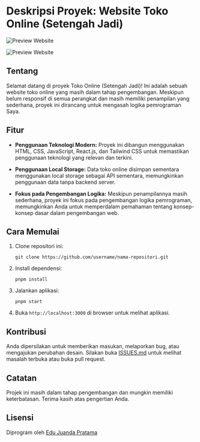 # Deskripsi Proyek: Website Toko Online (Setengah Jadi)

![Preview Website](https://private-user-images.githubusercontent.com/155618959/323633032-197d8044-bfe7-42c5-96f4-0336352f7f91.png?jwt=eyJhbGciOiJIUzI1NiIsInR5cCI6IkpXVCJ9.eyJpc3MiOiJnaXRodWIuY29tIiwiYXVkIjoicmF3LmdpdGh1YnVzZXJjb250ZW50LmNvbSIsImtleSI6ImtleTUiLCJleHAiOjE3MTM0NDg5OTcsIm5iZiI6MTcxMzQ0ODY5NywicGF0aCI6Ii8xNTU2MTg5NTkvMzIzNjMzMDMyLTE5N2Q4MDQ0LWJmZTctNDJjNS05NmY0LTAzMzYzNTJmN2Y5MS5wbmc_WC1BbXotQWxnb3JpdGhtPUFXUzQtSE1BQy1TSEEyNTYmWC1BbXotQ3JlZGVudGlhbD1BS0lBVkNPRFlMU0E1M1BRSzRaQSUyRjIwMjQwNDE4JTJGdXMtZWFzdC0xJTJGczMlMkZhd3M0X3JlcXVlc3QmWC1BbXotRGF0ZT0yMDI0MDQxOFQxMzU4MTdaJlgtQW16LUV4cGlyZXM9MzAwJlgtQW16LVNpZ25hdHVyZT0yYjYyZTIyOTc5ZGEyYzQ5NzJhMDk1MDFiOTU3ZjI1NmZmMmQ2MTA4MzU2MWE4MjZjNjk1YmQzMjY4M2E2OWRjJlgtQW16LVNpZ25lZEhlYWRlcnM9aG9zdCZhY3Rvcl9pZD0wJmtleV9pZD0wJnJlcG9faWQ9MCJ9.oQRbxz4zXY0eBfdybw8Rc80lJvQ5dcXLVs0YRxVel0Y)

![Preview Website](https://private-user-images.githubusercontent.com/155618959/323633064-ac226b1b-581b-47fa-9bd9-6b304afe15dc.png?jwt=eyJhbGciOiJIUzI1NiIsInR5cCI6IkpXVCJ9.eyJpc3MiOiJnaXRodWIuY29tIiwiYXVkIjoicmF3LmdpdGh1YnVzZXJjb250ZW50LmNvbSIsImtleSI6ImtleTUiLCJleHAiOjE3MTM0NDg5OTcsIm5iZiI6MTcxMzQ0ODY5NywicGF0aCI6Ii8xNTU2MTg5NTkvMzIzNjMzMDY0LWFjMjI2YjFiLTU4MWItNDdmYS05YmQ5LTZiMzA0YWZlMTVkYy5wbmc_WC1BbXotQWxnb3JpdGhtPUFXUzQtSE1BQy1TSEEyNTYmWC1BbXotQ3JlZGVudGlhbD1BS0lBVkNPRFlMU0E1M1BRSzRaQSUyRjIwMjQwNDE4JTJGdXMtZWFzdC0xJTJGczMlMkZhd3M0X3JlcXVlc3QmWC1BbXotRGF0ZT0yMDI0MDQxOFQxMzU4MTdaJlgtQW16LUV4cGlyZXM9MzAwJlgtQW16LVNpZ25hdHVyZT0zMzRmNDlmMzk4NTBkOTk5NzM2NTU3YjA3M2UwNzY2ZGZiMjg5ZGYyMGU5Njc5ZGFmNTMwZmY4ZGQ1MjBmNjFhJlgtQW16LVNpZ25lZEhlYWRlcnM9aG9zdCZhY3Rvcl9pZD0wJmtleV9pZD0wJnJlcG9faWQ9MCJ9.C-gmnp9JRlN9OEyfxb_yOrRU7LJfAlCRapgi03Q8WhI)

## Tentang

Selamat datang di proyek Toko Online (Setengah Jadi)! Ini adalah sebuah website toko online yang masih dalam tahap pengembangan. Meskipun belum responsif di semua perangkat dan masih memiliki penampilan yang sederhana, proyek ini dirancang untuk mengasah logika pemrograman Saya.

## Fitur

- **Penggunaan Teknologi Modern:** Proyek ini dibangun menggunakan HTML, CSS, JavaScript, React.js, dan Tailwind CSS untuk memastikan penggunaan teknologi yang relevan dan terkini.

- **Penggunaan Local Storage:** Data toko online disimpan sementara menggunakan local storage sebagai API sementara, memungkinkan penggunaan data tanpa backend server.

- **Fokus pada Pengembangan Logika:** Meskipun penampilannya masih sederhana, proyek ini fokus pada pengembangan logika pemrograman, memungkinkan Anda untuk memperdalam pemahaman tentang konsep-konsep dasar dalam pengembangan web.

## Cara Memulai

1. Clone repositori ini:

    ```
    git clone https://github.com/username/nama-repositori.git
    ```

2. Install dependensi:

    ```
    pnpm install
    ```

3. Jalankan aplikasi:

    ```
   pnpm start
    ```

4. Buka `http://localhost:3000` di browser untuk melihat aplikasi.

## Kontribusi

Anda dipersilakan untuk memberikan masukan, melaporkan bug, atau mengajukan perubahan desain. Silakan buka [ISSUES.md](link_ke_issues.md) untuk melihat masalah terbuka atau buka pull request.

## Catatan

Projek ini masih dalam tahap pengembangan dan mungkin memiliki keterbatasan. Terima kasih atas pengertian Anda.

## Lisensi

Diprogram oleh [Edu Juanda Pratama](yastar123)
